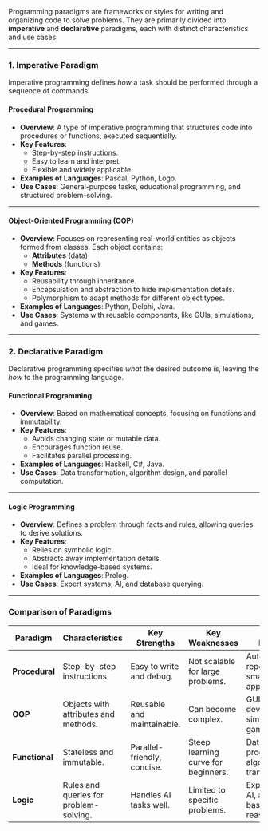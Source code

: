 Programming paradigms are frameworks or styles for writing and organizing code to solve problems. They are primarily divided into **imperative** and **declarative** paradigms, each with distinct characteristics and use cases.

---
### **1. Imperative Paradigm**
Imperative programming defines _how_ a task should be performed through a sequence of commands.
#### **Procedural Programming**
- **Overview**: A type of imperative programming that structures code into procedures or functions, executed sequentially.
- **Key Features**:
    - Step-by-step instructions.
    - Easy to learn and interpret.
    - Flexible and widely applicable.
- **Examples of Languages**: Pascal, Python, Logo.
- **Use Cases**: General-purpose tasks, educational programming, and structured problem-solving.
---
#### **Object-Oriented Programming (OOP)**
- **Overview**: Focuses on representing real-world entities as objects formed from classes. Each object contains:
    - **Attributes** (data)
    - **Methods** (functions)
- **Key Features**:
    - Reusability through inheritance.
    - Encapsulation and abstraction to hide implementation details.
    - Polymorphism to adapt methods for different object types.
- **Examples of Languages**: Python, Delphi, Java.
- **Use Cases**: Systems with reusable components, like GUIs, simulations, and games.
---
### **2. Declarative Paradigm**
Declarative programming specifies _what_ the desired outcome is, leaving the _how_ to the programming language.
#### **Functional Programming**
- **Overview**: Based on mathematical concepts, focusing on functions and immutability.
- **Key Features**:
    - Avoids changing state or mutable data.
    - Encourages function reuse.
    - Facilitates parallel processing.
- **Examples of Languages**: Haskell, C#, Java.
- **Use Cases**: Data transformation, algorithm design, and parallel computation.
---
#### **Logic Programming**
- **Overview**: Defines a problem through facts and rules, allowing queries to derive solutions.
- **Key Features**:
    - Relies on symbolic logic.
    - Abstracts away implementation details.
    - Ideal for knowledge-based systems.
- **Examples of Languages**: Prolog.
- **Use Cases**: Expert systems, AI, and database querying.
---
### **Comparison of Paradigms**

|**Paradigm**|**Characteristics**|**Key Strengths**|**Key Weaknesses**|**Example Problems**|
|---|---|---|---|---|
|**Procedural**|Step-by-step instructions.|Easy to write and debug.|Not scalable for large problems.|Automating repetitive tasks, small applications.|
|**OOP**|Objects with attributes and methods.|Reusable and maintainable.|Can become complex.|GUI development, simulations, games.|
|**Functional**|Stateless and immutable.|Parallel-friendly, concise.|Steep learning curve for beginners.|Data processing, algorithmic transformations.|
|**Logic**|Rules and queries for problem-solving.|Handles AI tasks well.|Limited to specific problems.|Expert systems, AI, and rule-based reasoning.|